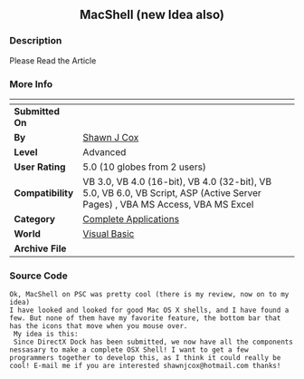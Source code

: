 ﻿<div align="center">

## MacShell \(new Idea also\)


</div>

### Description

Please Read the Article
 
### More Info
 


<span>             |<span>
---                |---
**Submitted On**   |
**By**             |[Shawn J Cox](https://github.com/Planet-Source-Code/PSCIndex/blob/master/ByAuthor/shawn-j-cox.md)
**Level**          |Advanced
**User Rating**    |5.0 (10 globes from 2 users)
**Compatibility**  |VB 3\.0, VB 4\.0 \(16\-bit\), VB 4\.0 \(32\-bit\), VB 5\.0, VB 6\.0, VB Script, ASP \(Active Server Pages\) , VBA MS Access, VBA MS Excel
**Category**       |[Complete Applications](https://github.com/Planet-Source-Code/PSCIndex/blob/master/ByCategory/complete-applications__1-27.md)
**World**          |[Visual Basic](https://github.com/Planet-Source-Code/PSCIndex/blob/master/ByWorld/visual-basic.md)
**Archive File**   |[](https://github.com/Planet-Source-Code/shawn-j-cox-macshell-new-idea-also__1-55311/archive/master.zip)





### Source Code

```
Ok, MacShell on PSC was pretty cool (there is my review, now on to my idea)
I have looked and looked for good Mac OS X shells, and I have found a few. But none of them have my favorite feature, the bottom bar that has the icons that move when you mouse over.
 My idea is this:
 Since DirectX Dock has been submitted, we now have all the components nessasary to make a complete OSX Shell! I want to get a few programmers together to develop this, as I think it could really be cool! E-mail me if you are interested shawnjcox@hotmail.com thanks!
```

